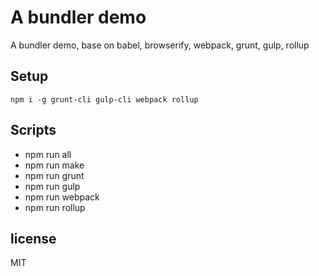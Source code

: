 # A bundler demo

A bundler demo, base on babel, browserify, webpack, grunt, gulp, rollup

## Setup

```
npm i -g grunt-cli gulp-cli webpack rollup
```

## Scripts

- npm run all
- npm run make
- npm run grunt
- npm run gulp
- npm run webpack
- npm run rollup

## license

MIT


